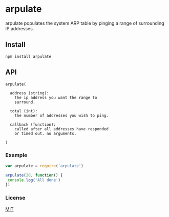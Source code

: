 # arpulate
arpulate populates the system ARP table by pinging a range of surrounding IP addresses.

## Install
```
npm install arpulate
```

## API
``` 
arpulate(
  
  address (string):
    the ip address you want the range to
    surround.

  total (int):
    the number of addresses you wish to ping.

  callback (function):
    called after all addresses have responded
    or timed out. no arguments.

)
```

### Example
``` js
var arpulate = require('arpulate')

arpulate(20, function() {
 console.log('All done') 
})
```

### License
[MIT](http://opensource.org/licenses/MIT)
